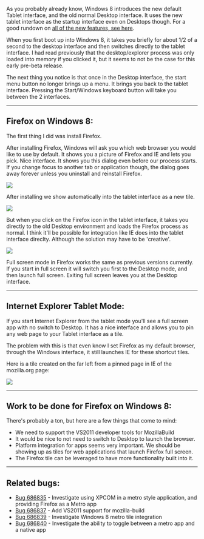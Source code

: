 As you probably already know, Windows 8 introduces the new default Tablet interface, and the old normal Desktop interface.  It uses the new tablet interface as the startup interface even on Desktops though.  For a good rundown on [all of the new features, see here][0].

When you first boot up into Windows 8, it takes you briefly for about 1/2 of a second to the desktop interface and then switches directly to the tablet interface.
I had read previously that the desktop/explorer process was only loaded into memory if you clicked it, but it seems to not be the case for this early pre-beta release.

The next thing you notice is that once in the Desktop interface, the start menu button no longer brings up a menu.  It brings you back to the tablet interface.
Pressing the Start/Windows keyboard button will take you between the 2 interfaces.

---

## Firefox on Windows 8:

The first thing I did was install Firefox.  

After installing Firefox, Windows will ask you which web browser you would like to use by default.
It shows you a picture of Firefox and IE and lets you pick.  Nice interface. It shows you this dialog even before our process starts.  If you change focus to another tab or application though, the dialog goes away forever unless you uninstall and reinstall Firefox.

<img src='/static/img/blogpost_123/firefoxwin_8_3.png'>

After installing we show automatically into the tablet interface as a new tile.

<img src='/static/img/blogpost_123/firefoxwin_8_2.png'>

But when you click on the Firefox icon in the tablet interface, it takes you directly to the old Desktop environment and loads the Firefox process as normal.
I think it'll be possible for integration like IE does into the tablet interface direclty.  Although the solution may have to be 'creative'.

<img src='/static/img/blogpost_123/firefoxwin_8.png'>


Full screen mode in Firefox works the same as previous versions currently.  If you start in full screen it will switch you first to the Desktop mode, and then launch full screen.  Exiting full screen leaves you at the Desktop interface.  

---

## Internet Explorer Tablet Mode:

If you start Internet Explorer from the tablet mode you'll see a full screen app with no switch to Desktop.  It has a nice interface and allows you to pin any web page to your Tablet interface as a tile.

The problem with this is that even know I set Firefox as my default browser, through the Windows interface, it still launches IE for these shortcut tiles.

Here is a tile created on the far left from a pinned page in IE of the mozilla.org page:

<img src='/static/img/blogpost_123/firefoxwin_8_4.png'>


---

## Work to be done for Firefox on Windows 8:


There's probably a ton, but here are a few things that come to mind:

- We need to support the VS2011 developer tools for MozillaBuild
- It would be nice to not need to switch to Desktop to launch the browser.
- Platform integration for apps seems very important.  We should be showing up as tiles for web applications that launch Firefox full screen.
- The Firefox tile can be leveraged to have more functionality built into it.

---

## Related bugs:

- [Bug 686835][1] - Investigate using XPCOM in a metro style application, and providing Firefox as a Metro app
- [Bug 686837][3] - Add VS2011 support for mozilla-build
- [Bug 686839][4] - Investigate Windows 8 metro tile integration
- [Bug 686840][5] - Investigate the ability to toggle between a metro app and a native app

[0]: http://www.foxnews.com/scitech/2011/09/14/windows-8-developer-preview-hands-on-inside-all-new-features/
[1]: https://bugzilla.mozilla.org/show_bug.cgi?id=686835
[3]: https://bugzilla.mozilla.org/show_bug.cgi?id=686837
[4]: https://bugzilla.mozilla.org/show_bug.cgi?id=686839
[5]: https://bugzilla.mozilla.org/show_bug.cgi?id=686840
